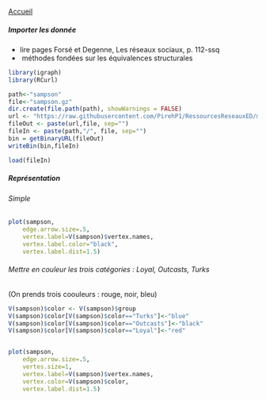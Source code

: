 [Accueil](https://github.com/PirehP1/RessourcesReseauxED/blob/master/README.md)

##### Importer les donnée 
* lire pages Forsé et Degenne, Les réseaux sociaux, p. 112-ssq
*  méthodes fondées sur les équivalences structurales


```R
library(igraph)
library(RCurl)

path<-"sampson"
file<-"sampson.gz"
dir.create(file.path(path), showWarnings = FALSE)
url <- "https://raw.githubusercontent.com/PirehP1/RessourcesReseauxED/master/data/"
fileOut <- paste(url,file, sep="")
fileIn <- paste(path,"/", file, sep="")
bin = getBinaryURL(fileOut) 
writeBin(bin,fileIn)  

load(fileIn)
```
##### Représentation 
###### Simple
```R
plot(sampson, 
    edge.arrow.size=.5, 
    vertex.label=V(sampson)$vertex.names,
    vertex.label.color="black", 
    vertex.label.dist=1.5)
```


###### Mettre en couleur les trois catégories : Loyal, Outcasts, Turks
(On prends trois coouleurs : rouge, noir, bleu)

```R
V(sampson)$color <- V(sampson)$group
V(sampson)$color[V(sampson)$color=="Turks"]<-"blue"
V(sampson)$color[V(sampson)$color=="Outcasts"]<-"black"
V(sampson)$color[V(sampson)$color=="Loyal"]<-"red"


plot(sampson, 
    edge.arrow.size=.5, 
    vertes.size=1,
    vertex.label=V(sampson)$vertex.names,
    vertex.color=V(sampson)$color, 
    vertex.label.dist=1.5)
```
